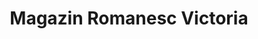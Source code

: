 ---
title: "Magazin Romanesc Victoria"
url: /stadtlohn/magazin-romanesc-victoria/
shop: Supermarkt
---